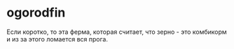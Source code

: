 # ogorodfin
Если коротко, то эта ферма, которая считает, что зерно - это комбикорм и из за этого ломается вся прога.
